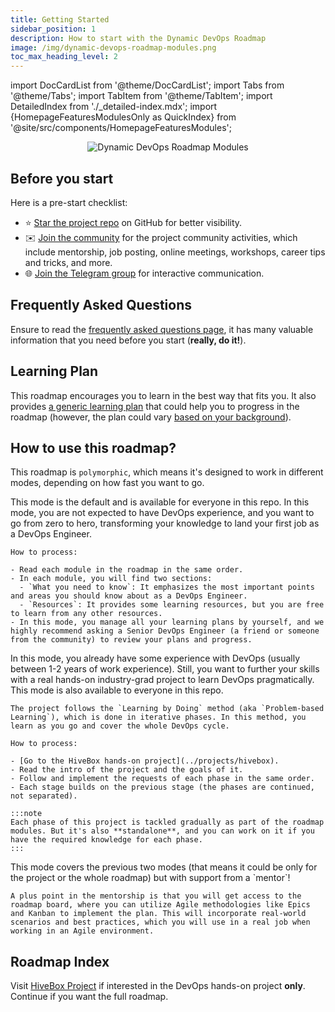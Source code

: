 ```yaml
---
title: Getting Started
sidebar_position: 1
description: How to start with the Dynamic DevOps Roadmap
image: /img/dynamic-devops-roadmap-modules.png
toc_max_heading_level: 2
---
```


import DocCardList from '@theme/DocCardList';
import Tabs from '@theme/Tabs';
import TabItem from '@theme/TabItem';
import DetailedIndex from './_detailed-index.mdx';
import {HomepageFeaturesModulesOnly as QuickIndex} from '@site/src/components/HomepageFeaturesModules';

<p align="center">
  <img class="page-cover-image" title="Dynamic DevOps Roadmap Modules" alt="Dynamic DevOps Roadmap Modules" border="0" src="/img/dynamic-devops-roadmap-modules.png" />
</p>

## Before you start

Here is a pre-start checklist:

- ⭐ <a target="_blank" href="https://github.com/DevOpsHiveHQ/dynamic-devops-roadmap">Star the project repo</a> on GitHub for better visibility.
- ✉️ <a target="_blank" href="https://newsletter.devopsroadmap.io/subscribe">Join the community</a> for the project community activities, which include mentorship, job posting, online meetings, workshops, career tips and tricks, and more.
- 🌐 <a target="_blank" href="https://t.me/DevOpsHive/985">Join the Telegram group</a> for interactive communication.

## Frequently Asked Questions

Ensure to read the [frequently asked questions page](../faq/), it has many valuable information that you need before you start (**really, do it!**).

## Learning Plan

This roadmap encourages you to learn in the best way that fits you. It also provides [a generic learning plan](../learning-plan) that could help you to progress in the roadmap (however, the plan could vary [based on your background](../faq#who-is-the-target-audience-for-this-roadmap)).

## How to use this roadmap?

This roadmap is `polymorphic`, which means it's designed to work in different modes, depending on how fast you want to go.

<Tabs>
  <TabItem value="self-paced-roadmap" label="Self-Paced Roadmap" default>
    This mode is the default and is available for everyone in this repo. In this mode, you are not expected to have DevOps experience, and you want to go from zero to hero, transforming your knowledge to land your first job as a DevOps Engineer.

    How to process:

    - Read each module in the roadmap in the same order.
    - In each module, you will find two sections:
      - `What you need to know`: It emphasizes the most important points and areas you should know about as a DevOps Engineer.
      - `Resources`: It provides some learning resources, but you are free to learn from any other resources.
    - In this mode, you manage all your learning plans by yourself, and we highly recommend asking a Senior DevOps Engineer (a friend or someone from the community) to review your plans and progress.
  </TabItem>

  <TabItem value="hands-on-project" label="Hands-on Project">
    In this mode, you already have some experience with DevOps (usually between 1-2 years of work experience). Still, you want to further your skills with a real hands-on industry-grad project to learn DevOps pragmatically. This mode is also available to everyone in this repo.

    The project follows the `Learning by Doing` method (aka `Problem-based Learning`), which is done in iterative phases. In this method, you learn as you go and cover the whole DevOps cycle.

    How to process:

    - [Go to the HiveBox hands-on project](../projects/hivebox).
    - Read the intro of the project and the goals of it.
    - Follow and implement the requests of each phase in the same order.
    - Each stage builds on the previous stage (the phases are continued, not separated).

    :::note
    Each phase of this project is tackled gradually as part of the roadmap modules. But it's also **standalone**, and you can work on it if you have the required knowledge for each phase.
    :::
  </TabItem>

  <TabItem value="mentorship-program" label="Mentorship Program">
    This mode covers the previous two modes (that means it could be only for the project or the whole roadmap) but with support from a `mentor`!

    A plus point in the mentorship is that you will get access to the roadmap board, where you can utilize Agile methodologies like Epics and Kanban to implement the plan. This will incorporate real-world scenarios and best practices, which you will use in a real job when working in an Agile environment.
  </TabItem>
</Tabs>

## Roadmap Index

Visit [HiveBox Project](../projects/hivebox/) if interested in the DevOps hands-on project **only**. Continue if you want the full roadmap.

<Tabs queryString="index">
  <TabItem value="quick" label="Quick Index" default>
    <div class="getting-started">
      <QuickIndex />
    </div>
  </TabItem>
  <TabItem value="detailed" label="Detailed Index">
    <DetailedIndex />
  </TabItem>
</Tabs>
